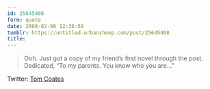```yaml
---
id: 25645408
form: quote
date: 2008-02-06 12:36:59
tumblr: https://untitled.urbansheep.com/post/25645408
title: 
---
```


<blockquote>
Ooh. Just got a copy of my friend&rsquo;s first novel through the post. Dedicated, “To my parents. You know who you are&hellip;”
</blockquote>

Twitter: <a href="http://twitter.com/plasticbagUK/statuses/681729412">Tom Coates</a>

